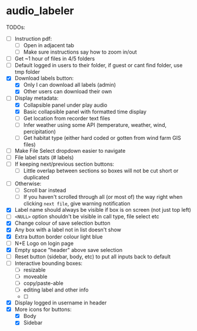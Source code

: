 # audio_labeler

TODOs:
- [ ] Instruction pdf:
  - [ ] Open in adjacent tab
  - [ ] Make sure instructions say how to zoom in/out
- [ ] Get ~1 hour of files in 4/5 folders
- [ ] Default logged in users to their folder, if guest or cant find folder, use tmp folder
- [x] Download labels button:
  - [x] Only I can download all labels (admin)
  - [x] Other users can download their own
- [ ] Display metadata:
  - [x] Collapsible panel under play audio
  - [x] Basic collapsible panel with formatted time display
  - [ ] Get location from recorder text files
  - [ ] Infer weather using some API (temperature, weather, wind, percipitation)
  - [ ] Get habitat type (either hard coded or gotten from wind farm GIS files)
- [ ] Make File Select dropdown easier to navigate
- [ ] File label stats (# labels)
- [ ] If keeping next/previous section buttons:
  - [ ] Little overlap between sections so boxes will not be cut short or duplicated
- [ ] Otherwise:
  - [ ] Scroll bar instead
  - [ ] If you haven't scrolled through all (or most of) the way right when clicking `next file`, give warning notification
- [x] Label name should always be visible if box is on screen (not just top left)
- [ ] `<NULL>` option shouldn't be visible in call type, file select etc
- [x] Change colour of save selection button
- [x] Any box with a label not in list doesn't show
- [x] Extra button border colour light blue
- [ ] N+E Logo on login page
- [x] Empty space "header" above save selection
- [ ] Reset button (sidebar, body, etc) to put all inputs back to default
- [ ] Interactive bounding boxes:
  - [ ] resizable
  - [ ] moveable
  - [ ] copy/paste-able
  - [ ] editing label and other info
  - [ ] 
- [x] Display logged in username in header
- [x] More icons for buttons:
  - [x] Body
  - [x] Sidebar
